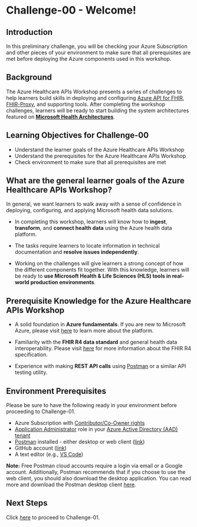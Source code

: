 # Challenge-00 - Welcome!

## Introduction 
In this preliminary challenge, you will be checking your Azure Subscription and other pieces of your environment to make sure that all prerequisites are met before deploying the Azure components used in this workshop.

## Background 
The Azure Healthcare APIs Workshop presents a series of challenges to help learners build skills in deploying and configuring [Azure API for FHIR](https://docs.microsoft.com/en-us/azure/healthcare-apis/azure-api-for-fhir/overview), [FHIR-Proxy](https://github.com/microsoft/fhir-proxy), and supporting tools. After completing the workshop challenges, learners will be ready to start building the system architectures featured on __[Microsoft Health Architectures](https://microsoft.github.io/health-architectures/)__.
 
## Learning Objectives for Challenge-00
+ Understand the learner goals of the Azure Healthcare APIs Workshop
+ Understand the prerequisites for the Azure Healthcare APIs Workshop
+ Check environment to make sure that all prerequisites are met

## What are the general learner goals of the Azure Healthcare APIs Workshop?
In general, we want learners to walk away with a sense of confidence in deploying, configuring, and applying Microsoft health data solutions.

+ In completing this workshop, learners will know how to **ingest**, **transform**, and **connect health data** using the Azure health data platform.

+ The tasks require learners to locate information in technical documentation and **resolve issues independently**.

+ Working on the challenges will give learners a strong concept of how the different components fit together. With this knowledge, learners will be ready to **use Microsoft Health & Life Sciences (HLS) tools in real-world production environments**.  

## Prerequisite Knowledge for the Azure Healthcare APIs Workshop

+ A solid foundation in **Azure fundamentals**. If you are new to Microsoft Azure, please visit [here](https://docs.microsoft.com/en-us/learn/paths/az-900-describe-cloud-concepts/) to learn more about the platform.

+ Familiarity with the **FHIR R4 data standard** and general health data interoperability. Please visit [here](https://hl7.org/fhir/R4/) for more information about the FHIR R4 specification.

+ Experience with making **REST API calls** using [Postman](https://www.postman.com/api-platform/api-testing/) or a similar API testing utility.

## Environment Prerequisites
Please be sure to have the following ready in your environment before proceeding to Challenge-01.

+ Azure Subscription with [Contributor/Co-Owner rights](https://docs.microsoft.com/en-us/azure/role-based-access-control/built-in-roles)
+ [Application Administrator](https://docs.microsoft.com/en-us/azure/active-directory/roles/permissions-reference#all-roles) role in your [Azure Active Directory (AAD) tenant](https://docs.microsoft.com/en-us/azure/active-directory/fundamentals/active-directory-whatis#:~:text=Azure%20tenant,tenant%20represents%20a%20single%20organization.)
+ [Postman](https://www.postman.com/) installed - either desktop or web client ([link](https://www.getpostman.com/))
+ GitHub account ([link](https://github.com/))
+ A text editor (e.g., [VS Code](https://code.visualstudio.com/))


__Note:__ Free Postman cloud accounts require a login via email or a Google account. Additionally, Postman recommends that if you choose to use the web client, you should also download the desktop application. You can read more and download the Postman desktop client [here](https://www.postman.com/downloads/?utm_source=postman-home).

## Next Steps

Click [here](<../Challenge-01 - Deploy Azure API for FHIR (PaaS), FHIR-Proxy (OSS), and FHIR-Bulk Loader (OSS)/Readme.md>) to proceed to Challenge-01.


